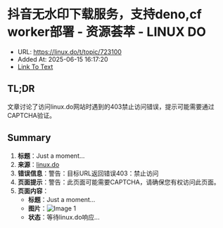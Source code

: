 # 抖音无水印下载服务，支持deno,cf worker部署 - 资源荟萃 - LINUX DO
- URL: https://linux.do/t/topic/723100
- Added At: 2025-06-15 16:17:20
- [Link To Text](2025-06-15-抖音无水印下载服务，支持deno,cf-worker部署---资源荟萃---linux-do_raw.md)

## TL;DR
文章讨论了访问linux.do网站时遇到的403禁止访问错误，提示可能需要通过CAPTCHA验证。

## Summary
1. **标题**：Just a moment...
2. **来源**：[linux.do](https://linux.do/t/topic/723100)
3. **错误信息**：警告：目标URL返回错误403：禁止访问
4. **页面提示**：警告：此页面可能需要CAPTCHA，请确保您有权访问此页面。
5. **页面内容**：
   - **标题**：Just a moment...
   - **图片**：![Image 1](blob:http://localhost/c0e5b9b53a51453d3a80371c867e3d18)
   - **状态**：等待linux.do响应...
